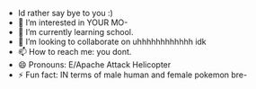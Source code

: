 - Id rather say bye to you :)
- 👀 I’m interested in YOUR MO-
- 🌱 I’m currently learning school.
- 💞️ I’m looking to collaborate on uhhhhhhhhhhhh idk
- 📫 How to reach me: you dont.
- 😄 Pronouns: E/Apache Attack Helicopter
- ⚡ Fun fact: IN terms of male human and female pokemon bre-

<!---
ImaLineOfCode/ImaLineOfCode is a ✨ special ✨ repository because its `README.md` (this file) appears on your GitHub profile.
You can click the Preview link to take a look at your changes.
--->
